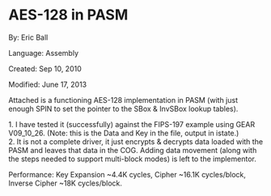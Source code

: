 # AES-128 in PASM

By: Eric Ball

Language: Assembly

Created: Sep 10, 2010

Modified: June 17, 2013

Attached is a functioning AES-128 implementation in PASM (with just enough SPIN to set the pointer to the SBox & InvSBox lookup tables).

1\. I have tested it (successfully) against the FIPS-197 example using GEAR V09\_10\_26. (Note: this is the Data and Key in the file, output in istate.)  
2\. It is not a complete driver, it just encrypts & decrypts data loaded with the PASM and leaves that data in the COG. Adding data movement (along with the steps needed to support multi-block modes) is left to the implementor.

Performance: Key Expansion ~4.4K cycles, Cipher ~16.1K cycles/block, Inverse Cipher ~18K cycles/block.
